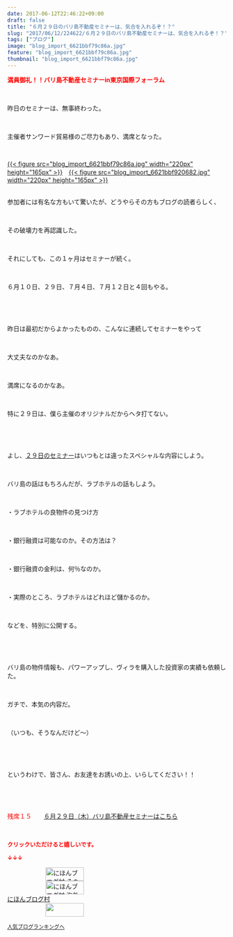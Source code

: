 ```yaml
---
date: 2017-06-12T22:46:22+09:00
draft: false
title: "６月２９日のバリ島不動産セミナーは、気合を入れるぞ！？"
slug: "2017/06/12/224622/６月２９日のバリ島不動産セミナーは、気合を入れるぞ！？"
tags: ["ブログ"]
image: "blog_import_6621bbf79c86a.jpg"
feature: "blog_import_6621bbf79c86a.jpg"
thumbnail: "blog_import_6621bbf79c86a.jpg"
---
```

<p><span style="color: rgb(255, 0, 0);"><span style="font-weight: bold;">満員御礼！！バリ島不動産セミナーin東京国際フォーラム</span></span></p><p> </p><p>昨日のセミナーは、無事終わった。</p><p> </p><p>主催者サンワード貿易様のご尽力もあり、満席となった。</p><p> </p><p><a href="blog_import_6621bbf79c86a.jpg">{{< figure src="blog_import_6621bbf79c86a.jpg" width="220px" height="165px" >}}</a>　<a href="blog_import_6621bbf920682.jpg">{{< figure src="blog_import_6621bbf920682.jpg" width="220px" height="165px" >}}</a></p><p><br/>参加者には有名な方もいて驚いたが、どうやらその方もブログの読者らしく、</p><p> </p><p>その破壊力を再認識した。</p><p> </p><p>それにしても、この１ヶ月はセミナーが続く。</p><p> </p><p>６月１０日、２９日、７月４日、７月１２日と４回もやる。</p><p> </p><p> </p><p>昨日は最初だからよかったものの、こんなに連続してセミナーをやって</p><p> </p><p>大丈夫なのかなあ。</p><p> </p><p>満席になるのかなあ。</p><p> </p><p>特に２９日は、僕ら主催のオリジナルだからヘタ打てない。</p><p> </p><p> </p><p>よし、<a href="entry-12281115043.html" target="_blank"><span style="text-decoration: underline;">２９日のセミナー</span></a>はいつもとは違ったスペシャルな内容にしよう。</p><p> </p><p>バリ島の話はもちろんだが、ラブホテルの話もしよう。</p><p> </p><p>・ラブホテルの良物件の見つけ方</p><p> </p><p>・銀行融資は可能なのか。その方法は？</p><p> </p><p>・銀行融資の金利は、何％なのか。</p><p> </p><p>・実際のところ、ラブホテルはどれほど儲かるのか。</p><p> </p><p>などを、特別に公開する。</p><p> </p><p> </p><p>バリ島の物件情報も、パワーアップし、ヴィラを購入した投資家の実績も依頼した。</p><p> </p><p>ガチで、本気の内容だ。</p><p> </p><p>（いつも、そうなんだけど～）</p><p> </p><p> </p><p>というわけで、皆さん、お友達をお誘いの上、いらしてください！！</p><p> </p><p> </p><p><span style="color: rgb(255, 0, 0);">残席１５</span>　　<a href="entry-12281115043.html" target="_blank">６月２９日（木）バリ島不動産セミナーはこちら</a></p><p> </p><p><font color="#ff0000" size="2"><strong>クリックいただけると嬉しいです。</strong></font></p><p><font color="#ff0000" size="2"><strong>↓↓↓</strong></font></p><p><a href="ranking.html?p_cid=01260127" id="&amp;blogmura_banner" target="_blank"><img alt="にほんブログ村 その他生活ブログ 不動産投資へ" border="0" height="31" src="data:image/svg+xml;charset=utf-8,%3Csvg%20xmlns%3D%22http%3A%2F%2Fwww.w3.org%2F2000%2Fsvg%22%20title%3D%22Placeholder%20for%20Images%22%20role%3D%22presentation%22%20viewBox%3D%220%200%2088%2031%22%20%2F%3E" width="88" data-src="//life.blogmura.com/hudousantoushi/img/hudousantoushi88_31.gif" style="aspect-ratio: auto 88 / 31;"/><noscript><img alt="にほんブログ村 その他生活ブログ 不動産投資へ" border="0" height="31" src="//life.blogmura.com/hudousantoushi/img/hudousantoushi88_31.gif" width="88"></noscript></a><br/><a href="ranking.html?p_cid=01260127" target="_blank"><img alt="にほんブログ村 海外生活ブログ バリ島情報へ" border="0" height="31" src="data:image/svg+xml;charset=utf-8,%3Csvg%20xmlns%3D%22http%3A%2F%2Fwww.w3.org%2F2000%2Fsvg%22%20title%3D%22Placeholder%20for%20Images%22%20role%3D%22presentation%22%20viewBox%3D%220%200%2088%2031%22%20%2F%3E" width="88" data-src="https://img-proxy.blog-video.jp/images?url=http%3A%2F%2Foverseas.blogmura.com%2Fbali%2Fimg%2Fbali88_31.gif" style="aspect-ratio: auto 88 / 31;"/><noscript><img alt="にほんブログ村 海外生活ブログ バリ島情報へ" border="0" height="31" src="https://img-proxy.blog-video.jp/images?url=http%3A%2F%2Foverseas.blogmura.com%2Fbali%2Fimg%2Fbali88_31.gif" width="88"></noscript></a><br/><a href="ranking.html?p_cid=01260127" target="_blank">にほんブログ村</a><br/><a href="link.php?1804582" title="人気ブログランキングへ"><img border="0" height="31" src="data:image/svg+xml;charset=utf-8,%3Csvg%20xmlns%3D%22http%3A%2F%2Fwww.w3.org%2F2000%2Fsvg%22%20title%3D%22Placeholder%20for%20Images%22%20role%3D%22presentation%22%20viewBox%3D%220%200%2088%2031%22%20%2F%3E" width="88" data-src="https://blog.with2.net/img/banner/banner_22.gif" style="aspect-ratio: auto 88 / 31;"/><noscript><img border="0" height="31" src="https://blog.with2.net/img/banner/banner_22.gif" width="88"></noscript></a></p><p><a href="link.php?1804582" style="font-size: 12px;">人気ブログランキングへ</a></p>

